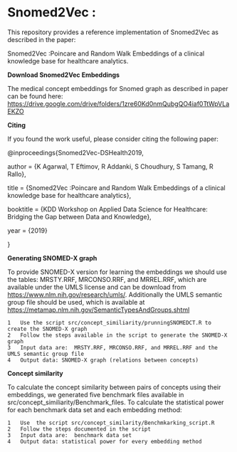 # Snomed2Vec : 

This repository provides a reference implementation of Snomed2Vec as described in the paper:

Snomed2Vec :Poincare and Random Walk Embeddings of a clinical knowledge base for healthcare analytics.

**Download Snomed2Vec Embeddings**

The medical concept embeddings for Snomed graph as described in paper can be found here:
https://drive.google.com/drive/folders/1zre60Kd0nmQubgQO4iaf0TtWpVLaEKZO


**Citing**

If you found the work useful, please consider citing the following paper:

 
@inproceedings{Snomed2Vec-DSHealth2019,

author = {K Agarwal, T Eftimov, R Addanki, S Choudhury, S Tamang, R Rallo},

title = {Snomed2Vec :Poincare and Random Walk Embeddings of a clinical knowledge base for healthcare analytics},

booktitle = {KDD Workshop on Applied Data Science for Healthcare: Bridging the Gap between Data and Knowledge},

year = {2019}

}

**Generating SNOMED-X graph**
	
To provide SNOMED-X version for learning the embeddings we should use the tables: MRSTY.RRF, MRCONSO.RRF, and MRREL.RRF, which are available under the UMLS license and can be download from https://www.nlm.nih.gov/research/umls/.
Additionally the UMLS semantic group file should be used, which is available at https://metamap.nlm.nih.gov/SemanticTypesAndGroups.shtml


	1	Use the script src/concept_similiarity/prunningSNOMEDCT.R to create the SNOMED-X graph
	2	Follow the steps available in the script to generate the SNOMED-X graph
	3	Input data are:  MRSTY.RRF, MRCONSO.RRF, and MRREL.RRF and the UMLS semantic group file
	4	Output data: SNOMED-X graph (relations between concepts)


**Concept similarity**
	
To calculate the concept similarity  between pairs of concepts using their embeddings, we generated five benchmark files available in src/concept_similiarity/Benchmark_files.
To calculate the statistical power for each benchmark data set and each embedding method:

	1	Use  the script src/concept_similarity/Benchmkarking_script.R
	2	Follow the steps documented in the script
	3	Input data are:  benchmark data set
	4	Output data: statistical power for every embedding method
